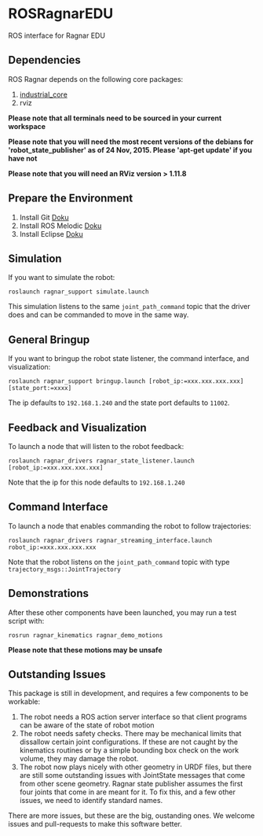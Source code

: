# ROSRagnarEDU
ROS interface for Ragnar EDU

## Dependencies
ROS Ragnar depends on the following core packages:
 1. [industrial_core](https://github.com/ros-industrial/industrial_core)
 2. rviz

**Please note that all terminals need to be sourced in your current workspace**

**Please note that you will need the most recent versions of the debians for 'robot_state_publisher' as of 24 Nov, 2015. Please 'apt-get update' if you have not**

**Please note that you will need an RViz version > 1.11.8**

## Prepare the Environment

  1. Install Git [Doku](https://github.com/SiHaoShen/ROSDeltaRobot/blob/main//HowToSetupDeveloperPC_18-04.pdf)
  2. Install ROS Melodic [Doku](https://github.com/SiHaoShen/ROSDeltaRobot/blob/main//HowToSetupDeveloperPC_18-04.pdf)
  3. Install Eclipse [Doku](https://github.com/SiHaoShen/ROSDeltaRobot/blob/main//HowToSetupDeveloperPC_18-04.pdf)

## Simulation
If you want to simulate the robot:
```
roslaunch ragnar_support simulate.launch
```

This simulation listens to the same `joint_path_command` topic that the driver does
and can be commanded to move in the same way.

## General Bringup
If you want to bringup the robot state listener, the command interface, and visualization:
```
roslaunch ragnar_support bringup.launch [robot_ip:=xxx.xxx.xxx.xxx] [state_port:=xxxx]
```

The ip defaults to `192.168.1.240` and the state port defaults to `11002`.

## Feedback and Visualization
To launch a node that will listen to the robot feedback:
```
roslaunch ragnar_drivers ragnar_state_listener.launch [robot_ip:=xxx.xxx.xxx.xxx]
```

Note that the ip for this node defaults to `192.168.1.240`

## Command Interface
To launch a node that enables commanding the robot to follow trajectories:
```
roslaunch ragnar_drivers ragnar_streaming_interface.launch robot_ip:=xxx.xxx.xxx.xxx
```

Note that the robot listens on the ```joint_path_command``` topic with type ```trajectory_msgs::JointTrajectory```

## Demonstrations
After these other components have been launched, you may run a test script with:
```
rosrun ragnar_kinematics ragnar_demo_motions
```

**Please note that these motions may be unsafe**

## Outstanding Issues

This package is still in development, and requires a few components to be workable:

 1. The robot needs a ROS action server interface so that client programs can be aware of the state of
    robot motion
 2. The robot needs safety checks. There may be mechanical limits that dissallow certain joint configurations. If these are not caught by the kinematics routines or by a simple bounding box check on the work volume, they may damage the robot.
 3. The robot now plays nicely with other geometry in URDF files, but there are still some outstanding issues with JointState messages that come from other scene geometry. Ragnar state publisher assumes the first four joints that come in are meant for it. To fix this, and a few other issues, we need to identify standard names.

 There are more issues, but these are the big, oustanding ones. We welcome issues and pull-requests to make this software better.
